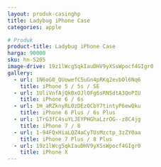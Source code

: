 ```yaml
---
layout: produk-casinghp
title: Ladybug iPhone Case
categories: apple

# Produk
product-title: Ladybug iPhone Case
harga: 90000
sku: hn-5205
image-drive: 19z1lWcg5qkIauDHV9yXSsWpocf4GIgr0
gallery:
  - url: 1N6oG0_QUowefC5uGn4pRKq2evbOl6Nq6
    title: iPhone 5 / 5s / SE
  - url: 1UliVnfAjQkBxOJlOFg6sRNSdtA3QoPIU
    title: iPhone 6 / 6s
  - url: 1H_aRZknyRL0zDEzOCbY7tintyP6ewQku
    title: iPhone 6 Plus / 6s Plus
  - url: 1TrG3fC4suYLJEYPHGhaLzrOG--z8C4jg
    title: iPhone 7 / 8
  - url: 1-94FQxHiaLQZ4aCyTUsMzctp_3zZY0aa
    title: iPhone 7 Plus / 8 Plus
  - url: 19z1lWcg5qkIauDHV9yXSsWpocf4GIgr0
    title: iPhone X
---
```

